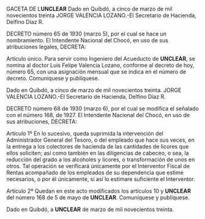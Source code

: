GACETA DE L**UNCLEAR**
Dado en Quibdó, a cinco de marzo de mil novecientos treinta
JORGE VALENCIA LOZANO.-El Secretario de Hacienda, Delfino Díaz R.

DECRETO número 65 de 1930 (marzo 5), por el cual se hace un nombramiento.
El Intendente Nacional del Chocó, en uso de sus atribuciones legales, DECRETA:

Artículo único. Para servir como Ingeniero del Acueducto de **UNCLEAR**, se nomina al doctor Luis Felipe Valencia Lozano, conforme al decreto de hoy, número 65, con una asignación mensual que se indica en el número de decreto.
Comuníquese y publíquese.

Dado en Quibdó, a cinco de marzo de mil novecientos treinta.
JORGE VALENCIA LOZANO.-El Secretario de Hacienda, Delfino Díaz R.

DECRETO número 68 de 1930 (marzo 6), por el cual se modifica el señalado con el número 168, de 1927.
El Intendente Nacional del Chocó, en uso de sus atribuciones, DECRETA:

Artículo 1º En lo sucesivo, queda suprimida la intervención del Administrador General del Tesoro, o del empleado que hace sus veces, en la entrega a los colectores de hacienda de las cantidades de licores que ellos soliciten; así como también en las diligencias de cabeceo, o sea, la reducción del grado a los alcoholes y licores, o transformación de unos en otros. Tal operación se verificará únicamente por el Interventor Fiscal de Rentas acompañado de los empleados de su dependencia que estime necesarios, o por él únicamente, si así lo estimare suficiente el Interventor.

Artículo 2º Quedan en este acto modificados los artículos 10 y **UNCLEAR** del número 168 de 5 de mayo de **UNCLEAR**.
Comuníquese y publíquese.

Dado en Quibdó, a **UNCLEAR** de marzo de mil novecientos treinta.
